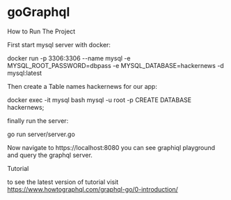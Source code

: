 # goGraphql

How to Run The Project

First start mysql server with docker:

docker run -p 3306:3306 --name mysql -e MYSQL_ROOT_PASSWORD=dbpass -e MYSQL_DATABASE=hackernews -d mysql:latest

Then create a Table names hackernews for our app:

docker exec -it mysql bash
mysql -u root -p
CREATE DATABASE hackernews;

finally run the server:

go run server/server.go

Now navigate to https://localhost:8080 you can see graphiql playground and query the graphql server.

Tutorial

to see the latest version of tutorial visit https://www.howtographql.com/graphql-go/0-introduction/
